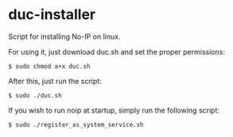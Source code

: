 duc-installer
=============

Script for installing No-IP on linux.


For using it, just download duc.sh and set the proper permissions:

```$ sudo chmod a+x duc.sh```

After this, just run the script:

```$ sudo ./duc.sh```

If you wish to run noip at startup, simply run the following script:

```$ sudo ./register_as_system_service.sh```
